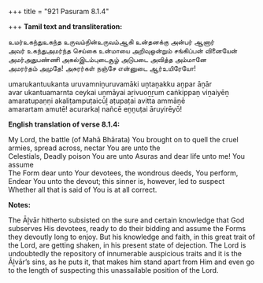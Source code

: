 +++
title = "921 Pasuram 8.1.4"

+++
**Tamil text and transliteration:**

உமர்உகந்துஉகந்த உருவம்நின்உருவம்ஆகி உன்தனக்கு அன்பர் ஆனார்  
அவர் உகந்துஅமர்ந்த செய்கை உன்மாயை அறிவுஒன்றும் சங்கிப்பன் வினையேன்  
அமர்அதுபண்ணி அகல்இடம்புடைசூழ் அடுபடை அவித்த அம்மானே  
அமரர்தம் அமுதே! அசுரர்கள் நஞ்சே என்னுடை ஆர்உயிரேயோ!

umarukantuukanta uruvamniṉuruvamāki uṉtaṉakku aṉpar āṉār  
avar ukantuamarnta ceykai uṉmāyai aṟivuoṉṟum caṅkippaṉ viṉaiyēṉ  
amaratupaṇṇi akaliṭampuṭaicūḻ aṭupaṭai avitta ammāṉē  
amarartam amutē! acurarkaḷ nañcē eṉṉuṭai āruyirēyō!

**English translation of verse 8.1.4:**

My Lord, the battle (of Mahā Bhārata) You brought on to quell the cruel armies, spread across, nectar You are unto the  
Celestials, Deadly poison You are unto Asuras and dear life unto me! You assume  
The Form dear unto Your devotees, the wondrous deeds, You perform,  
Endear You unto the devout; this sinner is, however, led to suspect  
Whether all that is said of You is at all correct.

**Notes:**

The Āḻvār hitherto subsisted on the sure and certain knowledge that God subserves His devotees, ready to do their bidding and assume the Forms they devoutly long to enjoy. But his knowledge and faith, in this great trait of the Lord, are getting shaken, in his present state of dejection. The Lord is undoubtedly the repository of innumerable auspicious traits and it is the Āḻvār’s sins, as he puts it, that makes him stand apart from Him and even go to the length of suspecting this unassailable position of the Lord.


